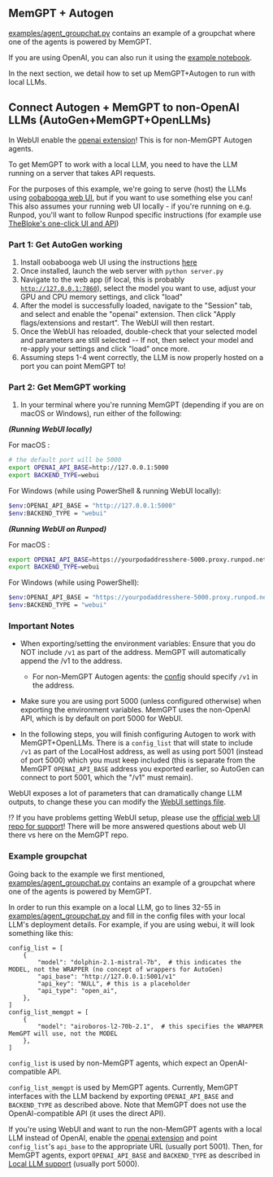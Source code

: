 ## MemGPT + Autogen
[examples/agent_groupchat.py](https://github.com/cpacker/MemGPT/blob/main/memgpt/autogen/examples/agent_groupchat.py) contains an example of a groupchat where one of the agents is powered by MemGPT.

If you are using OpenAI, you can also run it using the [example notebook](https://github.com/cpacker/MemGPT/blob/main/memgpt/autogen/examples/memgpt_coder_autogen.ipynb).

In the next section, we detail how to set up MemGPT+Autogen to run with local LLMs.


## Connect Autogen + MemGPT to non-OpenAI LLMs (AutoGen+MemGPT+OpenLLMs)

In WebUI enable the [openai extension](https://github.com/oobabooga/text-generation-webui/tree/main/extensions/openai)! This is for non-MemGPT Autogen agents.

To get MemGPT to work with a local LLM, you need to have the LLM running on a server that takes API requests.

For the purposes of this example, we're going to serve (host) the LLMs using [oobabooga web UI](https://github.com/oobabooga/text-generation-webui#starting-the-web-ui), but if you want to use something else you can! This also assumes your running web UI locally - if you're running on e.g. Runpod, you'll want to follow Runpod specific instructions (for example use [TheBloke's one-click UI and API](https://github.com/TheBlokeAI/dockerLLM/blob/main/README_Runpod_LocalLLMsUIandAPI.md))

### Part 1: Get AutoGen working
1. Install oobabooga web UI using the instructions [here](https://github.com/oobabooga/text-generation-webui#starting-the-web-ui)
2. Once installed, launch the web server with `python server.py`
3. Navigate to the web app (if local, this is probably [`http://127.0.0.1:7860`](http://localhost:7860)), select the model you want to use, adjust your GPU and CPU memory settings, and click "load"
4. After the model is successfully loaded, navigate to the "Session" tab, and select and enable the "openai" extension. Then click "Apply flags/extensions and restart". The WebUI will then restart.
5. Once the WebUI has reloaded, double-check that your selected model and parameters are still selected -- If not, then select your model and re-apply your settings and click "load" once more.
5. Assuming steps 1-4 went correctly, the LLM is now properly hosted on a port you can point MemGPT to!

### Part 2: Get MemGPT working

1. In your terminal where you're running MemGPT (depending if you are on macOS or Windows), run either of the following:

***(Running WebUI locally)***

For macOS :
```sh
# the default port will be 5000
export OPENAI_API_BASE=http://127.0.0.1:5000
export BACKEND_TYPE=webui
```

For Windows (while using PowerShell & running WebUI locally):
```sh
$env:OPENAI_API_BASE = "http://127.0.0.1:5000"
$env:BACKEND_TYPE = "webui"
```

***(Running WebUI on Runpod)***

For macOS :
```sh
export OPENAI_API_BASE=https://yourpodaddresshere-5000.proxy.runpod.net
export BACKEND_TYPE=webui
```

For Windows (while using PowerShell):
```sh
$env:OPENAI_API_BASE = "https://yourpodaddresshere-5000.proxy.runpod.net"
$env:BACKEND_TYPE = "webui"
```

### Important Notes
- When exporting/setting the environment variables: Ensure that you do NOT include `/v1` as part of the address. MemGPT will automatically append the /v1 to the address.
    - For non-MemGPT Autogen agents: the [config](https://github.com/cpacker/MemGPT/blob/main/memgpt/autogen/examples/agent_groupchat.py#L38) should specify `/v1` in the address.

- Make sure you are using port 5000 (unless configured otherwise) when exporting the environment variables. MemGPT uses the non-OpenAI API, which is by default on port 5000 for WebUI.

- In the following steps, you will finish configuring Autogen to work with MemGPT+OpenLLMs. There is a `config_list` that will state to include `/v1` as part of the LocalHost address, as well as using port 5001 (instead of port 5000) which you must keep included (this is separate from the MemGPT `OPENAI_API_BASE` address you exported earlier, so AutoGen can connect to port 5001, which the "/v1" must remain).

WebUI exposes a lot of parameters that can dramatically change LLM outputs, to change these you can modify the [WebUI settings file](https://github.com/cpacker/MemGPT/blob/main/memgpt/local_llm/webui/settings.py).

⁉️ If you have problems getting WebUI setup, please use the [official web UI repo for support](https://github.com/oobabooga/text-generation-webui)! There will be more answered questions about web UI there vs here on the MemGPT repo.

### Example groupchat
Going back to the example we first mentioned, [examples/agent_groupchat.py](https://github.com/cpacker/MemGPT/blob/main/memgpt/autogem/examples/agent_groupchat.py) contains an example of a groupchat where one of the agents is powered by MemGPT.

In order to run this example on a local LLM, go to lines 32-55 in [examples/agent_groupchat.py](https://github.com/cpacker/MemGPT/blob/main/memgpt/autogem/examples/agent_groupchat.py) and fill in the config files with your local LLM's deployment details. For example, if you are using webui, it will look something like this:

```
config_list = [
    {
        "model": "dolphin-2.1-mistral-7b",  # this indicates the MODEL, not the WRAPPER (no concept of wrappers for AutoGen)
        "api_base": "http://127.0.0.1:5001/v1"
        "api_key": "NULL", # this is a placeholder
        "api_type": "open_ai",
    },
]
config_list_memgpt = [
    {
        "model": "airoboros-l2-70b-2.1",  # this specifies the WRAPPER MemGPT will use, not the MODEL
    },
]
```
`config_list` is used by non-MemGPT agents, which expect an OpenAI-compatible API.

`config_list_memgpt` is used by MemGPT agents. Currently, MemGPT interfaces with the LLM backend by exporting `OPENAI_API_BASE` and `BACKEND_TYPE` as described above. Note that MemGPT does not use the OpenAI-compatible API (it uses the direct API).

If you're using WebUI and want to run the non-MemGPT agents with a local LLM instead of OpenAI, enable the [openai extension](https://github.com/oobabooga/text-generation-webui/tree/main/extensions/openai) and point `config_list`'s `api_base` to the appropriate URL (usually port 5001).
Then, for MemGPT agents, export `OPENAI_API_BASE` and `BACKEND_TYPE` as described in [Local LLM support](../local_llm) (usually port 5000).
